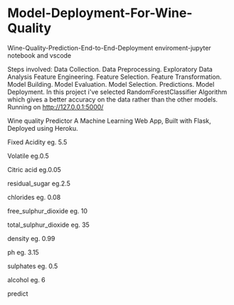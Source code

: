 # Model-Deployment-For-Wine-Quality
Wine-Quality-Prediction-End-to-End-Deployment
enviroment-jupyter notebook and vscode

Steps involved:
Data Collection.
Data Preprocessing.
Exploratory Data Analysis
Feature Engineering.
Feature Selection.
Feature Transformation.
Model Building.
Model Evaluation.
Model Selection.
Predictions.
Model Deployment.
In this project i've selected RandomForestClassifier Algorithm which gives a better accuracy on the data rather than the other models.
Running on http://127.0.0.1:5000/

Wine quality Predictor
A Machine Learning Web App, Built with Flask, Deployed using Heroku.

Fixed Acidity eg. 5.5

Volatile eg.0.5

Citric acid eg.0.05

residual_sugar eg.2.5

chlorides eg. 0.08

free_sulphur_dioxide eg. 10

total_sulphur_dioxide eg. 35

density eg. 0.99

ph eg. 3.15

sulphates eg. 0.5

alcohol eg. 6

predict
